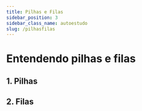 ```yaml
---
title: Pilhas e Filas
sidebar_position: 3
sidebar_class_name: autoestudo
slug: /pilhasfilas
---
```


# Entendendo pilhas e filas

## 1. Pilhas

## 2. Filas
